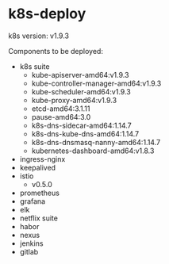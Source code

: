 # k8s-deploy

k8s version: v1.9.3

Components to be deployed:

- k8s suite
  - kube-apiserver-amd64:v1.9.3
  - kube-controller-manager-amd64:v1.9.3
  - kube-scheduler-amd64:v1.9.3
  - kube-proxy-amd64:v1.9.3
  - etcd-amd64:3.1.11
  - pause-amd64:3.0
  - k8s-dns-sidecar-amd64:1.14.7
  - k8s-dns-kube-dns-amd64:1.14.7
  - k8s-dns-dnsmasq-nanny-amd64:1.14.7
  - kubernetes-dashboard-amd64:v1.8.3
- ingress-nginx
- keepalived
- istio
  - v0.5.0
- prometheus
- grafana
- elk
- netflix suite
- habor
- nexus
- jenkins
- gitlab